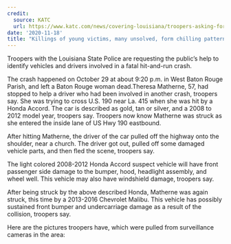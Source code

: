 ```yaml
---
credit:
  source: KATC 
  url: https://www.katc.com/news/covering-louisiana/troopers-asking-for-help-to-find-hit-and-run-drivers
date: '2020-11-18'
title: "Killings of young victims, many unsolved, form chilling pattern in Atlanta metro area"
---
```

Troopers with the Louisiana State Police are requesting the public’s help to identify vehicles and drivers involved in a fatal hit-and-run crash.

The crash happened on October 29 at about 9:20 p.m. in West Baton Rouge Parish, and left a Baton Rouge woman dead.Theresa Matherne, 57, had stopped to help a driver who had been involved in another crash, troopers say. She was trying to cross U.S. 190 near La. 415 when she was hit by a Honda Accord. The car is described as gold, tan or silver, and a 2008 to 2012 model year, troopers say. Troopers now know Matherne was struck as she entered the inside lane of US Hwy 190 eastbound.

After hitting Matherne, the driver of the car pulled off the highway onto the shoulder, near a church. The driver got out, pulled off some damaged vehicle parts, and then fled the scene, troopers say.

The light colored 2008-2012 Honda Accord suspect vehicle will have front passenger side damage to the bumper, hood, headlight assembly, and wheel well. This vehicle may also have windshield damage, troopers say.

After being struck by the above described Honda, Matherne was again struck, this time by a 2013-2016 Chevrolet Malibu. This vehicle has possibly sustained front bumper and undercarriage damage as a result of the collision, troopers say.

Here are the pictures troopers have, which were pulled from surveillance cameras in the area:
